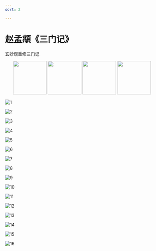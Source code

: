 ```yaml
---
sort: 2

---
```


# 赵孟頫《三门记》

玄妙观重修三门记





<div align="center">
    <img width="110" height="auto" src="赵孟頫_三门记_img/0_4.jpg"/>
    <img width="110" height="auto" src="赵孟頫_三门记_img/0_3.jpg"/>
    <img width="110" height="auto" src="赵孟頫_三门记_img/0_2.jpg"/>
    <img width="110" height="auto" src="赵孟頫_三门记_img/0_1.jpg"/>
</div>



![1](赵孟頫_三门记_img/1.jpg)





![2](赵孟頫_三门记_img/2.jpg)





![3](赵孟頫_三门记_img/3.jpg)







![4](赵孟頫_三门记_img/4.jpg)







![5](赵孟頫_三门记_img/5.jpg)





![6](赵孟頫_三门记_img/6.jpg)

























![7](赵孟頫_三门记_img/7.jpg)





![8](赵孟頫_三门记_img/8.jpg)







![9](赵孟頫_三门记_img/9.jpg)







![10](赵孟頫_三门记_img/10.jpg)





![11](赵孟頫_三门记_img/11.jpg)



![12](赵孟頫_三门记_img/12.jpg)







![13](赵孟頫_三门记_img/13.jpg)





![14](赵孟頫_三门记_img/14.jpg)





![15](赵孟頫_三门记_img/15.jpg)





![16](赵孟頫_三门记_img/16.jpg)

































